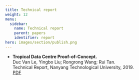 ```yaml
---
title: Technical report
weight: 12
menu:
  sidebar:
    name: Technical report 
    parent: papers
    identifier: report
hero: images/section/publish.png
---
```

- **Tropical Data Centre Proof-of-Concept.**    
Duc Van Le, Yingbo Liu; Rongrong Wang; Rui Tan.    
Technical Report, Nanyang Technological University, 2019.    
[PDF](https://dr.ntu.edu.sg/bitstream/10356/137780/4/main.pdf)
